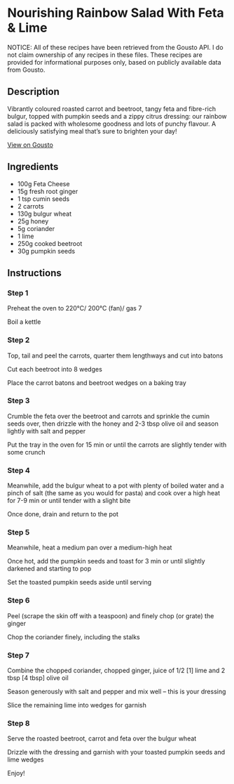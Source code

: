 # Nourishing Rainbow Salad With Feta & Lime 

NOTICE: All of these recipes have been retrieved from the Gousto API. I do not claim ownership of any recipes in these files. These recipes are provided for informational purposes only, based on publicly available data from Gousto.

## Description

Vibrantly coloured roasted carrot and beetroot, tangy feta and fibre-rich bulgur, topped with pumpkin seeds and a zippy citrus dressing: our rainbow salad is packed with wholesome goodness and lots of punchy flavour. A deliciously satisfying meal that’s sure to brighten your day!

[View on Gousto](https://www.gousto.co.uk/recipes/cookbook/nourishing-rainbow-salad-with-feta-lime)

## Ingredients

- 100g Feta Cheese
- 15g fresh root ginger 
- 1 tsp cumin seeds
- 2 carrots
- 130g bulgur wheat
- 25g honey
- 5g coriander
- 1 lime
- 250g cooked beetroot
- 30g pumpkin seeds

## Instructions


### Step 1

Preheat the oven to 220°C/ 200°C (fan)/ gas 7

Boil a kettle


### Step 2

Top, tail and peel the carrots, quarter them lengthways and cut into batons

Cut each beetroot into 8 wedges

Place the carrot batons and beetroot wedges on a baking tray


### Step 3

Crumble the feta over the beetroot and carrots and sprinkle the cumin seeds over, then drizzle with the honey and 2-3 tbsp olive oil and season lightly with salt and pepper

Put the tray in the oven for 15 min or until the carrots are slightly tender with some crunch


### Step 4

Meanwhile, add the bulgur wheat to a pot with plenty of boiled water and a pinch of salt (the same as you would for pasta) and cook over a high heat for 7-9 min or until tender with a slight bite

Once done, drain and return to the pot


### Step 5

Meanwhile, heat a medium pan over a medium-high heat

Once hot, add the pumpkin seeds and toast for 3 min or until slightly darkened and starting to pop

Set the toasted pumpkin seeds aside until serving


### Step 6

Peel (scrape the skin off with a teaspoon) and finely chop (or grate) the ginger

Chop the coriander finely, including the stalks


### Step 7

Combine the chopped coriander, chopped ginger, juice of 1/2 <span class="text-danger">[1]</span> lime and 2 tbsp <span class="text-danger">[4 tbsp]</span> olive oil

Season generously with salt and pepper and mix well – this is your dressing

Slice the remaining lime into wedges for garnish

### Step 8

Serve the roasted beetroot, carrot and feta over the bulgur wheat

Drizzle with the dressing and garnish with your toasted pumpkin seeds and lime wedges

Enjoy!

